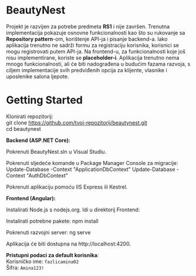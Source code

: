 # BeautyNest

Projekt je razvijen za potrebe predmeta **RS1** i nije završen. Trenutna implementacija pokazuje osnovne funkcionalnosti kao što su rukovanje sa **Repository pattern**-om, korištenje API-ja i pisanje backend-a. Iako aplikacija trenutno ne sadrži formu za registraciju korisnika, korisnici se mogu registrovati putem API-ja. Na frontend-u, za funkcionalnosti koje još nisu implementirane, koriste se **placeholder-i**. Aplikacija trenutno nema mnogo funkcionalnosti, ali će biti nadograđena u budućim fazama razvoja, s ciljem implementacije svih predviđenih opcija za klijente, vlasnike i uposlenike salona ljepote.

# Getting Started

Klonirati repozitorij:
<br>git clone https://github.com/tvoj-repozitorij/beautynest.git  
cd beautynest  

**Backend (ASP.NET Core):**

Pokrenuti BeautyNest.sln u Visual Studiu.

Pokrenuti sljedeće komande u Package Manager Console za migracije:
Update-Database -Context "ApplicationDbContext"
Update-Database -Context "AuthDbContext"

Pokrenuti aplikaciju pomoću IIS Express ili Kestrel.

**Frontend (Angular):**

Instalirati Node.js s nodejs.org.
Idi u direktorij Frontend:

Instalirati potrebne pakete:
npm install  

Pokrenuti razvojni server:
ng serve  

Aplikacija će biti dostupna na http://localhost:4200.

**Pristupni podaci za default korisnika**:  
Korisničko ime: `fazlicamina02`  
Šifra: `Amina123!`
